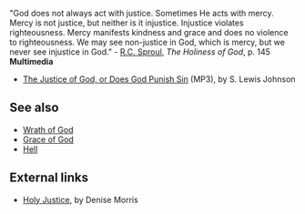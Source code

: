 "God does not always act with justice. Sometimes He acts with
mercy. Mercy is not justice, but neither is it injustice. Injustice
violates righteousness. Mercy manifests kindness and grace and does
no violence to righteousness. We may see non-justice in God, which
is mercy, but we never see injustice in God." -
[R.C. Sproul](R.C._Sproul "R.C. Sproul"), *The Holiness of God*, p.
145
**Multimedia**

-   [The Justice of God, or Does God Punish Sin](http://www.believerschapeldallas.org/audio/slj-69_systematic-theology/101_SLJ_69_32K.mp3)
    (MP3), by S. Lewis Johnson


## See also

-   [Wrath of God](Wrath_of_God "Wrath of God")
-   [Grace of God](Grace_of_God "Grace of God")
-   [Hell](Hell "Hell")

## External links

-   [Holy Justice](http://www.trueu.org/dorms/stulounge/A000000386.cfm),
    by Denise Morris



